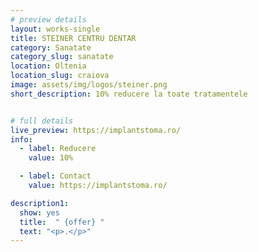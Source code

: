```yaml
---
# preview details
layout: works-single
title: STEINER CENTRU DENTAR
category: Sanatate
category_slug: sanatate
location: Oltenia
location_slug: craiova
image: assets/img/logos/steiner.png
short_description: 10% reducere la toate tratamentele


# full details
live_preview: https://implantstoma.ro/
info:
  - label: Reducere
    value: 10%

  - label: Contact
    value: https://implantstoma.ro/

description1:
  show: yes
  title:  " {offer} "
  text: "<p>.</p>"
---
```


